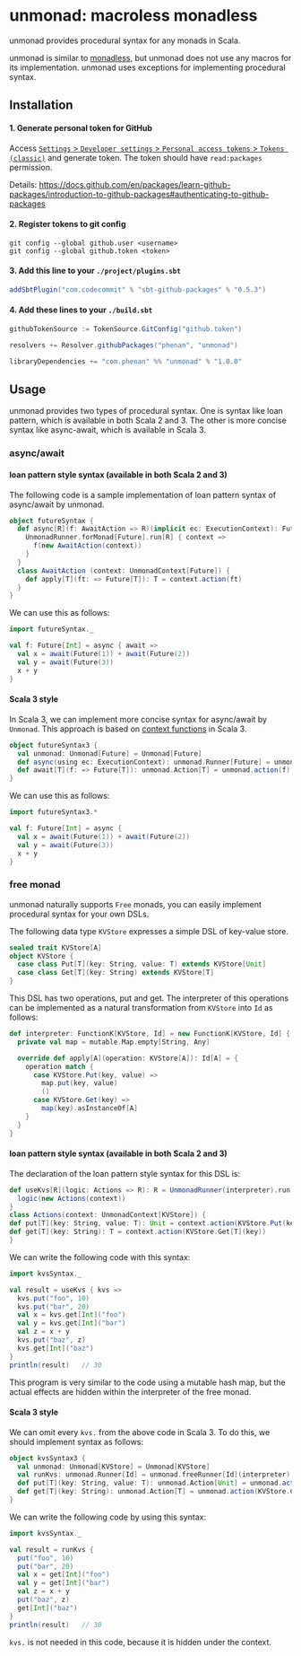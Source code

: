 # unmonad: macroless monadless

unmonad provides procedural syntax for any monads in Scala.

unmonad is similar to [monadless](https://github.com/monadless/monadless), 
but unmonad does not use any macros for its implementation.
unmonad uses exceptions for implementing procedural syntax.

## Installation

#### 1. Generate personal token for GitHub

Access [`Settings` > `Developer settings` > `Personal access tokens` > `Tokens (classic)`](https://github.com/settings/tokens) and generate token.
The token should have `read:packages` permission.

Details: https://docs.github.com/en/packages/learn-github-packages/introduction-to-github-packages#authenticating-to-github-packages

#### 2. Register tokens to git config

```shell
git config --global github.user <username>
git config --global github.token <token>
```

#### 3. Add this line to your `./project/plugins.sbt`

```sbt
addSbtPlugin("com.codecommit" % "sbt-github-packages" % "0.5.3")
```

#### 4. Add these lines to your `./build.sbt`

```sbt
githubTokenSource := TokenSource.GitConfig("github.token")

resolvers += Resolver.githubPackages("phenan", "unmonad")

libraryDependencies += "com.phenan" %% "unmonad" % "1.0.0"
```

## Usage

unmonad provides two types of procedural syntax.
One is syntax like loan pattern, which is available in both Scala 2 and 3.
The other is more concise syntax like async-await, which is available in Scala 3.

### async/await

#### loan pattern style syntax (available in both Scala 2 and 3)

The following code is a sample implementation of loan pattern syntax of async/await by unmonad.

```scala
object futureSyntax {
  def async[R](f: AwaitAction => R)(implicit ec: ExecutionContext): Future[R] = {
    UnmonadRunner.forMonad[Future].run[R] { context =>
      f(new AwaitAction(context))
    }
  }
  class AwaitAction (context: UnmonadContext[Future]) {
    def apply[T](ft: => Future[T]): T = context.action(ft)
  }
}
```

We can use this as follows:

```scala
import futureSyntax._

val f: Future[Int] = async { await =>
  val x = await(Future(1)) + await(Future(2))
  val y = await(Future(3))
  x + y
}
```

#### Scala 3 style

In Scala 3, we can implement more concise syntax for async/await by `Unmonad`.
This approach is based on [context functions](https://docs.scala-lang.org/scala3/reference/contextual/context-functions.html) in Scala 3.

```scala
object futureSyntax3 {
  val unmonad: Unmonad[Future] = Unmonad[Future]
  def async(using ec: ExecutionContext): unmonad.Runner[Future] = unmonad.monadRunner
  def await[T](f: => Future[T]): unmonad.Action[T] = unmonad.action(f)
}
```

We can use this as follows:

```scala
import futureSyntax3.*

val f: Future[Int] = async {
  val x = await(Future(1)) + await(Future(2))
  val y = await(Future(3))
  x + y
}
```

### free monad

unmonad naturally supports `Free` monads, you can easily implement procedural syntax for your own DSLs.

The following data type `KVStore` expresses a simple DSL of key-value store.

```scala
sealed trait KVStore[A]
object KVStore {
  case class Put[T](key: String, value: T) extends KVStore[Unit]
  case class Get[T](key: String) extends KVStore[T]
}
```

This DSL has two operations, put and get.
The interpreter of this operations can be implemented as a natural transformation from `KVStore` into `Id` as follows:

```scala
def interpreter: FunctionK[KVStore, Id] = new FunctionK[KVStore, Id] {
  private val map = mutable.Map.empty[String, Any]

  override def apply[A](operation: KVStore[A]): Id[A] = {
    operation match {
      case KVStore.Put(key, value) =>
        map.put(key, value)
        ()
      case KVStore.Get(key) =>
        map(key).asInstanceOf[A]
    }
  }
}
```

#### loan pattern style syntax (available in both Scala 2 and 3)

The declaration of the loan pattern style syntax for this DSL is:

```scala
def useKvs[R](logic: Actions => R): R = UnmonadRunner(interpreter).run[R] { context =>
  logic(new Actions(context))
}
class Actions(context: UnmonadContext[KVStore]) {
def put[T](key: String, value: T): Unit = context.action(KVStore.Put(key, value))
def get[T](key: String): T = context.action(KVStore.Get[T](key))
}
```

We can write the following code with this syntax:

```scala
import kvsSyntax._

val result = useKvs { kvs =>
  kvs.put("foo", 10)
  kvs.put("bar", 20)
  val x = kvs.get[Int]("foo")
  val y = kvs.get[Int]("bar")
  val z = x + y
  kvs.put("baz", z)
  kvs.get[Int]("baz")
}
println(result)   // 30
```

This program is very similar to the code using a mutable hash map, but the actual effects are hidden within the interpreter of the free monad.

#### Scala 3 style

We can omit every `kvs.` from the above code in Scala 3.
To do this, we should implement syntax as follows:

```scala
object kvsSyntax3 {
  val unmonad: Unmonad[KVStore] = Unmonad[KVStore]
  val runKvs: unmonad.Runner[Id] = unmonad.freeRunner[Id](interpreter)
  def put[T](key: String, value: T): unmonad.Action[Unit] = unmonad.action(KVStore.Put(key, value))
  def get[T](key: String): unmonad.Action[T] = unmonad.action(KVStore.Get[T](key))
}
```

We can write the following code by using this syntax:

```scala
import kvsSyntax._

val result = runKvs {
  put("foo", 10)
  put("bar", 20)
  val x = get[Int]("foo")
  val y = get[Int]("bar")
  val z = x + y
  put("baz", z)
  get[Int]("baz")
}
println(result)   // 30
```

`kvs.` is not needed in this code, because it is hidden under the context.
